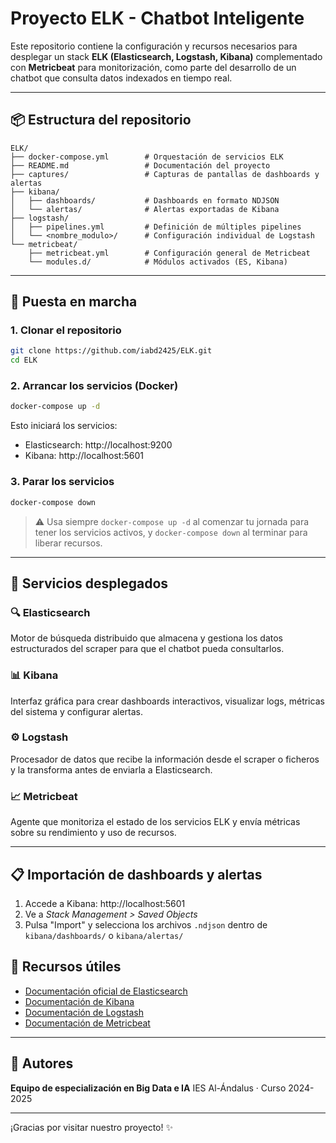 # Proyecto ELK - Chatbot Inteligente

Este repositorio contiene la configuración y recursos necesarios para desplegar un stack **ELK (Elasticsearch, Logstash, Kibana)** complementado con **Metricbeat** para monitorización, como parte del desarrollo de un chatbot que consulta datos indexados en tiempo real.

---

## 📦 Estructura del repositorio

```
ELK/
├── docker-compose.yml        # Orquestación de servicios ELK
├── README.md                 # Documentación del proyecto
├── captures/                 # Capturas de pantallas de dashboards y alertas
├── kibana/
│   ├── dashboards/           # Dashboards en formato NDJSON
│   └── alertas/              # Alertas exportadas de Kibana
├── logstash/
│   ├── pipelines.yml         # Definición de múltiples pipelines
│   └── <nombre_modulo>/      # Configuración individual de Logstash
└── metricbeat/
    ├── metricbeat.yml        # Configuración general de Metricbeat
    └── modules.d/            # Módulos activados (ES, Kibana)
```

---

## 🚀 Puesta en marcha

### 1. Clonar el repositorio
```bash
git clone https://github.com/iabd2425/ELK.git
cd ELK
```

### 2. Arrancar los servicios (Docker)
```bash
docker-compose up -d
```
Esto iniciará los servicios:
- Elasticsearch: http://localhost:9200
- Kibana: http://localhost:5601

### 3. Parar los servicios
```bash
docker-compose down
```

> ⚠️ Usa siempre `docker-compose up -d` al comenzar tu jornada para tener los servicios activos, y `docker-compose down` al terminar para liberar recursos.

---

## 🔧 Servicios desplegados

### 🔍 Elasticsearch
Motor de búsqueda distribuido que almacena y gestiona los datos estructurados del scraper para que el chatbot pueda consultarlos.

### 📊 Kibana
Interfaz gráfica para crear dashboards interactivos, visualizar logs, métricas del sistema y configurar alertas.

### ⚙️ Logstash
Procesador de datos que recibe la información desde el scraper o ficheros y la transforma antes de enviarla a Elasticsearch.

### 📈 Metricbeat
Agente que monitoriza el estado de los servicios ELK y envía métricas sobre su rendimiento y uso de recursos.

---

## 📋 Importación de dashboards y alertas

1. Accede a Kibana: http://localhost:5601
2. Ve a *Stack Management > Saved Objects*
3. Pulsa "Import" y selecciona los archivos `.ndjson` dentro de `kibana/dashboards/` o `kibana/alertas/`


## 🧠 Recursos útiles

- [Documentación oficial de Elasticsearch](https://www.elastic.co/guide/en/elasticsearch/reference/index.html)
- [Documentación de Kibana](https://www.elastic.co/guide/en/kibana/current/index.html)
- [Documentación de Logstash](https://www.elastic.co/guide/en/logstash/current/index.html)
- [Documentación de Metricbeat](https://www.elastic.co/guide/en/beats/metricbeat/current/index.html)

---

## 🤝 Autores

**Equipo de especialización en Big Data e IA**
IES Al-Ándalus · Curso 2024-2025

---

¡Gracias por visitar nuestro proyecto! ✨

